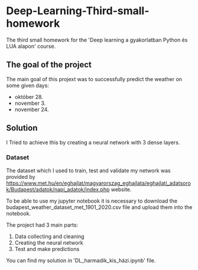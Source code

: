 # Deep-Learning-Third-small-homework
The third small homework for the 'Deep learning a gyakorlatban Python és LUA alapon' course.

## The goal of the project
The main goal of this projext was to successfully predict the weather on some given days:
 - október 28.
 - november 3.
 - november 24.
## Solution
 I Tried to achieve this by creating a neural network with 3 dense layers.
### Dataset
 The dataset which I used to train, test and validate my network was provided by https://www.met.hu/en/eghajlat/magyarorszag_eghajlata/eghajlati_adatsorok/Budapest/adatok/napi_adatok/index.php
 website. 
 
 To be able to use my jupyter notebook it is necessary to download the budapest_weather_dataset_met_1901_2020.csv file and upload them into the notebook.
 
 The project had 3 main parts:
  1. Data collecting and cleaning
  2. Creating the neural network
  3. Test and make predictions
 
You can find my solution in 'DL_harmadik_kis_házi.ipynb' file.
